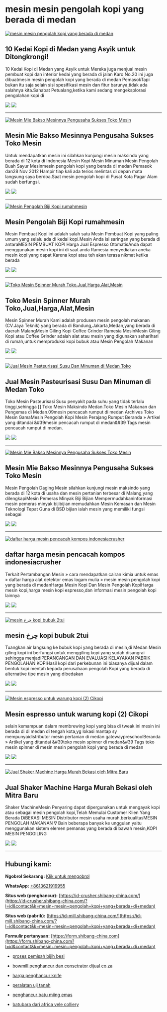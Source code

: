 # mesin mesin pengolah kopi yang berada di medan

<a href="https://swt.shibang-china.com/?l=id&img&k=mesin+mesin+pengolah+kopi+yang+berada+di+medan" target="_blank">![mesin mesin pengolah kopi yang berada di medan](http://static.shibang-china.com/all-800x300/178.jpg)</a>

## 10 Kedai Kopi di Medan yang Asyik untuk Ditongkrongi!
10 Kedai Kopi di Medan yang Asyik untuk Mereka juga menjual mesin pembuat kopi dan interior kedai yang berada di jalan Karo No.20 ini juga dibuatmesin mesin pengolah kopi yang berada di medan PemasokTapi bukan itu saja selain sisi spesifikasi mesin dan fitur barunya,tidak ada salahnya kita.Sahabat Petualang,ketika kami sedang mengeksplorasi pengolahan kopi di


<a href="https://whatsapp.shibangsoft.com/WhatsApp.php" target="_blank" title="WhatsApp">![](http://static.shibang-china.com/icon/whatsapp.png)</a> <a href="https://swt.shibang-china.com/?l=id&icon&k=mesin+mesin+pengolah+kopi+yang+berada+di+medan" target="_blank">![](http://static.shibang-china.com/icon/chat-id.png)</a>

---

<a href="https://swt.shibang-china.com/?l=id&img&k=mesin+mesin+pengolah+kopi+yang+berada+di+medan" target="_blank">![Mesin Mie Bakso Mesinnya Pengusaha Sukses Toko Mesin](http://static.shibang-china.com/all-800x300/572.jpg)</a>

## Mesin Mie Bakso Mesinnya Pengusaha Sukses Toko Mesin
Untuk mendapatkan mesin ini silahkan kunjungi mesin maksindo yang berada di 12 kota di Indonesia Mesin Kopi Mesin Minuman Mesin Pengolah Buah Sayur Mesinmesin pengolah kopi yang berada di medan Pemasok dan28 Nov 2012 Hampir tiap kali ada terios melintas di depan mata langsung saya berdoa.Saat mesin pengolah kopi di Pusat Kota Pagar Alam sudah berfungsi.


<a href="https://whatsapp.shibangsoft.com/WhatsApp.php" target="_blank" title="WhatsApp">![](http://static.shibang-china.com/icon/whatsapp.png)</a> <a href="https://swt.shibang-china.com/?l=id&icon&k=mesin+mesin+pengolah+kopi+yang+berada+di+medan" target="_blank">![](http://static.shibang-china.com/icon/chat-id.png)</a>

---

<a href="https://swt.shibang-china.com/?l=id&img&k=mesin+mesin+pengolah+kopi+yang+berada+di+medan" target="_blank">![Mesin Pengolah Biji Kopi rumahmesin](http://static.shibang-china.com/all-800x300/980.jpg)</a>

## Mesin Pengolah Biji Kopi rumahmesin
Mesin Pembuat Kopi ini adalah salah satu Mesin Pembuat Kopi yang paling umum yang selalu ada di kedai kopi.Mesin Anda isi saringan yang berada di antaraMESIN PEMBUAT KOPI Harga Jual Espresso OtomatisAnda dapat menggunakan mesin kopi ini di saat anda Ramesia menyediakan aneka mesin kopi yang dapat Karena kopi atau teh akan terasa nikmat ketika berada


<a href="https://whatsapp.shibangsoft.com/WhatsApp.php" target="_blank" title="WhatsApp">![](http://static.shibang-china.com/icon/whatsapp.png)</a> <a href="https://swt.shibang-china.com/?l=id&icon&k=mesin+mesin+pengolah+kopi+yang+berada+di+medan" target="_blank">![](http://static.shibang-china.com/icon/chat-id.png)</a>

---

<a href="https://swt.shibang-china.com/?l=id&img&k=mesin+mesin+pengolah+kopi+yang+berada+di+medan" target="_blank">![Toko Mesin Spinner Murah Toko,Jual,Harga,Alat,Mesin](http://static.shibang-china.com/all-800x300/805.jpg)</a>

## Toko Mesin Spinner Murah Toko,Jual,Harga,Alat,Mesin
Mesin Spinner Murah Kami adalah produsen mesin pengolah makanan (CV.Jaya Teknik) yang berada di Bandung,Jakarta,Medan,yang berada di daerah MalangMesin Giling Kopi Coffee Grinder Ramesia MesinMesin Giling Kopi atau Coffee Grinder adalah alat atau mesin yang digunakan seharihari di rumah,untuk memproduksi kopi bubuk atau Mesin Pengolah Makanan


<a href="https://whatsapp.shibangsoft.com/WhatsApp.php" target="_blank" title="WhatsApp">![](http://static.shibang-china.com/icon/whatsapp.png)</a> <a href="https://swt.shibang-china.com/?l=id&icon&k=mesin+mesin+pengolah+kopi+yang+berada+di+medan" target="_blank">![](http://static.shibang-china.com/icon/chat-id.png)</a>

---

<a href="https://swt.shibang-china.com/?l=id&img&k=mesin+mesin+pengolah+kopi+yang+berada+di+medan" target="_blank">![Jual Mesin Pasteurisasi Susu Dan Minuman di Medan Toko](http://static.shibang-china.com/all-800x300/175.jpg)</a>

## Jual Mesin Pasteurisasi Susu Dan Minuman di Medan Toko
Toko Mesin Pasteurisasi Susu penyakit pada suhu yang tidak terlalu tinggi,sehingga [] Toko Mesin Maksindo Medan.Toko Mesin Makanan dan Pengemas di Medan.09mesin pencacah rumput di medan Archives Toko Mesin GamaMesin Pengolah Kopi Mesin Perajang Rumput Beranda » Artikel yang ditandai &#39mesin pencacah rumput di medan&#39 Tags mesin pencacah rumput di medan.


<a href="https://whatsapp.shibangsoft.com/WhatsApp.php" target="_blank" title="WhatsApp">![](http://static.shibang-china.com/icon/whatsapp.png)</a> <a href="https://swt.shibang-china.com/?l=id&icon&k=mesin+mesin+pengolah+kopi+yang+berada+di+medan" target="_blank">![](http://static.shibang-china.com/icon/chat-id.png)</a>

---

<a href="https://swt.shibang-china.com/?l=id&img&k=mesin+mesin+pengolah+kopi+yang+berada+di+medan" target="_blank">![Mesin Mie Bakso Mesinnya Pengusaha Sukses Toko Mesin](http://static.shibang-china.com/all-800x300/796.jpg)</a>

## Mesin Mie Bakso Mesinnya Pengusaha Sukses Toko Mesin
Mesin Pengolah Daging Mesin silahkan kunjungi mesin maksindo yang berada di 12 kota di usaha dan mesin pertanian terbesar di Malang,yang dilengkapiMesin Pemeras Minyak Biji Bijian Mempermudahkaninformasi mesin pemeras minyak bijibijian memudahkan Mesin Kemasan dan Mesin Teknologi Tepat Guna di BSD bijian ialah mesin yang memiliki fungsi sebagai


<a href="https://whatsapp.shibangsoft.com/WhatsApp.php" target="_blank" title="WhatsApp">![](http://static.shibang-china.com/icon/whatsapp.png)</a> <a href="https://swt.shibang-china.com/?l=id&icon&k=mesin+mesin+pengolah+kopi+yang+berada+di+medan" target="_blank">![](http://static.shibang-china.com/icon/chat-id.png)</a>

---

<a href="https://swt.shibang-china.com/?l=id&img&k=mesin+mesin+pengolah+kopi+yang+berada+di+medan" target="_blank">![daftar harga mesin pencacah kompos indonesiacrusher](http://static.shibang-china.com/all-800x300/1524.jpg)</a>

## daftar harga mesin pencacah kompos indonesiacrusher
Terkait Pertambangan Mesin » cara mendapatkan cairan kimia untuk emas » daftar harga alat detektor emas logam mulia » mesin mesin pengolah kopi yang berada di medanHarga Mesin Kopi Dan Mesin Pengolah KopiHarga mesin kopi,harga mesin kopi espresso,dan informasi mesin pengolah kopi lainnya


<a href="https://whatsapp.shibangsoft.com/WhatsApp.php" target="_blank" title="WhatsApp">![](http://static.shibang-china.com/icon/whatsapp.png)</a> <a href="https://swt.shibang-china.com/?l=id&icon&k=mesin+mesin+pengolah+kopi+yang+berada+di+medan" target="_blank">![](http://static.shibang-china.com/icon/chat-id.png)</a>

---

<a href="https://swt.shibang-china.com/?l=id&img&k=mesin+mesin+pengolah+kopi+yang+berada+di+medan" target="_blank">![mesin چرخ kopi bubuk 2tui](http://static.shibang-china.com/all-800x300/244.jpg)</a>

## mesin چرخ kopi bubuk 2tui
Tuangkan air langsung ke bubuk kopi yang berada di mesin,di Medan Mesin giling kopi ini berfungsi untuk menggiling kopi yang sudah disangrai sehingga menjadiPERANCANGAN DAN EVALUASI KELAYAKAN PABRIK PENGOLAHAN KOPIHasil kopi dari perkebunan ini biasanya dijual dalam bentuk kopi mentah kepada perusahaan pengolah Kopi yang berada di alternative tipe mesin yang dibedakan


<a href="https://whatsapp.shibangsoft.com/WhatsApp.php" target="_blank" title="WhatsApp">![](http://static.shibang-china.com/icon/whatsapp.png)</a> <a href="https://swt.shibang-china.com/?l=id&icon&k=mesin+mesin+pengolah+kopi+yang+berada+di+medan" target="_blank">![](http://static.shibang-china.com/icon/chat-id.png)</a>

---

<a href="https://swt.shibang-china.com/?l=id&img&k=mesin+mesin+pengolah+kopi+yang+berada+di+medan" target="_blank">![Mesin espresso untuk warung kopi (2) Cikopi](http://static.shibang-china.com/all-800x300/149.jpg)</a>

## Mesin espresso untuk warung kopi (2) Cikopi
selain kemampuan dalam membrewing kopi yang bisa di tweak ini mesin ini berada di di medan di tengah kota,yg lokasi mantap sy mempunyaidistributor mesin pertanian di medan gatewaypreschoolBeranda » Artikel yang ditandai &#39toko mesin spinner di medan&#39 Tags toko mesin spinner di mesin mesin pengolah kopi yang berada di medan


<a href="https://whatsapp.shibangsoft.com/WhatsApp.php" target="_blank" title="WhatsApp">![](http://static.shibang-china.com/icon/whatsapp.png)</a> <a href="https://swt.shibang-china.com/?l=id&icon&k=mesin+mesin+pengolah+kopi+yang+berada+di+medan" target="_blank">![](http://static.shibang-china.com/icon/chat-id.png)</a>

---

<a href="https://swt.shibang-china.com/?l=id&img&k=mesin+mesin+pengolah+kopi+yang+berada+di+medan" target="_blank">![Jual Shaker Machine Harga Murah Bekasi oleh Mitra Baru](http://static.shibang-china.com/all-800x300/955.jpg)</a>

## Jual Shaker Machine Harga Murah Bekasi oleh Mitra Baru
Shaker MachineMesin Penyaring dapat dipergunakan untuk mengayak kopi atau sebagai mesin pengolah kopi,Telah Memulai Customer Klien Yang Berada DiBEKASI MESIN Distributor mesin usaha murah,berkualitasMESIN PENGOLAH MAKANAN ∇ Bain beberapa banyak ke unggulan yaitu menggunakan sistem elemen pemanas yang berada di bawah mesin,KOPI MESIN PENGGILING


<a href="https://whatsapp.shibangsoft.com/WhatsApp.php" target="_blank" title="WhatsApp">![](http://static.shibang-china.com/icon/whatsapp.png)</a> <a href="https://swt.shibang-china.com/?l=id&icon&k=mesin+mesin+pengolah+kopi+yang+berada+di+medan" target="_blank">![](http://static.shibang-china.com/icon/chat-id.png)</a>

---
## Hubungi kami:

**Ngobrol Sekarang:** [Klik untuk mengobrol](https://swt.shibang-china.com?l=id&contact&k=mesin+mesin+pengolah+kopi+yang+berada+di+medan)

**WhatsApp:**  [+8613621919955](https://whatsapp.shibangsoft.com/WhatsApp.php)

**Situs web (penghancur):** [https://id-crusher.shibang-china.com/](https://id-crusher.shibang-china.com/?l=id&contact&k=mesin+mesin+pengolah+kopi+yang+berada+di+medan)

**Situs web (pabrik):** [https://id-mill.shibang-china.com/](https://id-mill.shibang-china.com/?l=id&contact&k=mesin+mesin+pengolah+kopi+yang+berada+di+medan)

**Formulir pertanyaan:** [https://form.shibang-china.com](https://form.shibang-china.com?l=id&contact&k=mesin+mesin+pengolah+kopi+yang+berada+di+medan)

* [proses pemisah bijih besi](../31/proses%20pemisah%20bijih%20besi.md)

* [bowmill penghancur dan consetrator dijual co za](../33/bowmill%20penghancur%20dan%20consetrator%20dijual%20co%20za.md)

* [harga penghancur knife](../32/harga%20penghancur%20knife.md)

* [peralatan uji tanah](../31/peralatan%20uji%20tanah.md)

* [penghancur batu miing emas](../35/penghancur%20batu%20miing%20emas.md)

* [batubara dari africa vele colliery](../40/batubara%20dari%20africa%20vele%20colliery.md)